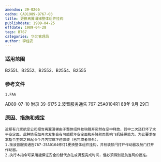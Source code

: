 ```yaml
---
amendno: 39-0266
cadno: CAD1989-B767-03
title: 更换离翼滑梯整体组件挂钩
publishdate: 1989-04-25
effdate: 1989-04-28
tags: B767
categories: 华北管理局
author: 李经农
---
```


### 适用范围 
B2551、B2552、B2553、B2554、B2555

### 参考文件
    1.FAA 
AD89-07-10 附录 39-6175 
    2.波音服务通告 767-25A0104R1 88年 9月 29日


### 原因、措施和规定 
    近期有几家航空公司报告离翼滑梯由于整体组件挂钩脱开突然在空中释放，其中二次还打坏了水平安定面。此种情况如再次发生会有可能损坏安定面和升降舵而影响飞机操纵能力。为此要求在本指令生效之日起６个月内完成下述改装（已完成者除外）。 
    1.按波音服务通告767-25A0104修订1更换整体组件挂钩，并校装锁闩打开作动器及舱门打开作动器。 
    2.执行本指令可采用能保证安全的替代办法或调整完成时间，但必须得到适航当局的批准。

